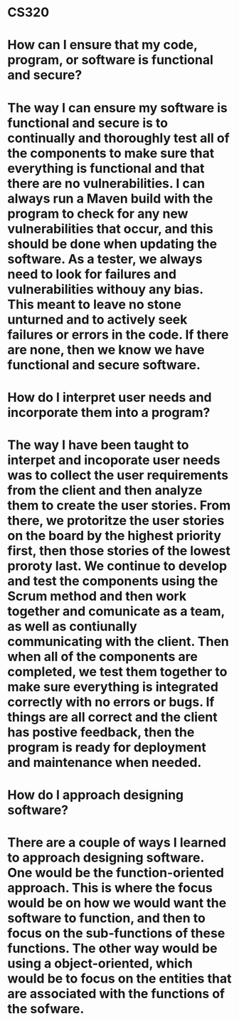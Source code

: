 # CS320

# How can I ensure that my code, program, or software is functional and secure?

# The way I can ensure my software is functional and secure is to continually and thoroughly test all of the components to make sure that everything is functional and that there are no vulnerabilities.  I can always run a Maven build with the program to check for any new vulnerabilities that occur, and this should be done when updating the software.  As a tester, we always need to look for failures and vulnerabilities withouy any bias.  This meant to leave no stone unturned and to actively seek failures or errors in the code.  If there are none, then we know we have functional and secure software.  

# How do I interpret user needs and incorporate them into a program?

# The way I have been taught to interpet and incoporate user needs was to collect the user requirements from the client and then analyze them to create the user stories.  From there, we protoritze the user stories on the board by the highest priority first, then those stories of the lowest proroty last.  We continue to develop and test the components using the Scrum method and then work together and comunicate as a team, as well as contiunally communicating with the client.  Then when all of the components are completed, we test them together to make sure everything is integrated correctly with no errors or bugs.  If things are all correct and the client has postive feedback, then the program is ready for deployment and maintenance when needed.  

# How do I approach designing software?

# There are a couple of ways I learned to approach designing software.  One would be the function-oriented approach.  This is where the focus would be on how we would want the software to function, and then to focus on the sub-functions of these functions.  The other way would be using a object-oriented, which would be to focus on the entities that are associated with the functions of the sofware. 
